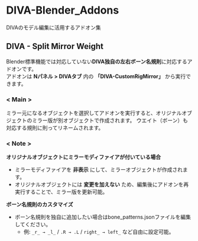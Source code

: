 # DIVA-Blender_Addons
DIVAのモデル編集に活用するアドオン集

## DIVA - Split Mirror Weight
Blender標準機能では対応していない**DIVA独自の左右ボーン名規則**に対応するアドオンです。  
アドオンは **Nパネル > DIVAタブ** 内の **「DIVA-CustomRigMirror」** から実行できます。

### **< Main >**
ミラー元になるオブジェクトを選択してアドオンを実行すると、オリジナルオブジェクトのミラー版が別オブジェクトで作成されます。
ウエイト（ボーン）も対応する規則に則ってリネームされます。

### **< Note >**
**オリジナルオブジェクトにミラーモディファイアが付いている場合**
   - ミラーモディファイアを **非表示** にして、ミラーオブジェクトが作成されます。
   - オリジナルオブジェクトには **変更を加えない** ため、編集後にアドオンを再実行することで、ミラー版を更新可能。

**ボーン名規則のカスタマイズ**  
- ボーン名規則を独自に追加したい場合はbone_patterns.jsonファイルを編集してください。
   - 例: `_r_ → _l_` / `.R → .L` / `right_ → left_` など自由に設定可能。


